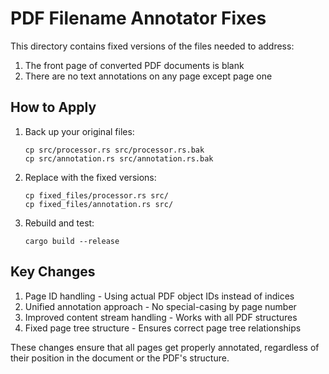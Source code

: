 # PDF Filename Annotator Fixes

This directory contains fixed versions of the files needed to address:
1. The front page of converted PDF documents is blank
2. There are no text annotations on any page except page one

## How to Apply

1. Back up your original files:
   ```
   cp src/processor.rs src/processor.rs.bak
   cp src/annotation.rs src/annotation.rs.bak
   ```

2. Replace with the fixed versions:
   ```
   cp fixed_files/processor.rs src/
   cp fixed_files/annotation.rs src/
   ```

3. Rebuild and test:
   ```
   cargo build --release
   ```

## Key Changes

1. Page ID handling - Using actual PDF object IDs instead of indices
2. Unified annotation approach - No special-casing by page number
3. Improved content stream handling - Works with all PDF structures
4. Fixed page tree structure - Ensures correct page tree relationships

These changes ensure that all pages get properly annotated, regardless of
their position in the document or the PDF's structure.
